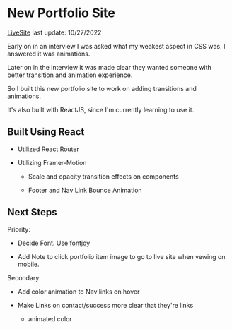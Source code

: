 # New Portfolio Site

[LiveSite](https://audditydev.netlify.app/)
last update: 10/27/2022

Early on in an interview I was asked what my weakest aspect in CSS was.  I answered it was animations.

Later on in the interview it was made clear they wanted someone with better transition and animation experience.

So I built this new portfolio site to work on adding transitions and animations.

It's also built with ReactJS, since I'm currently learning to use it.

## Built Using React
- Utilized React Router

- Utilizing Framer-Motion
  - Scale and opacity transition effects on components

  - Footer and Nav Link Bounce Animation

## Next Steps
Priority:
  - Decide Font.  Use [fontjoy](https://fontjoy.com/)

  - Add Note to click portfolio item image to go to live site when vewing on mobile.

Secondary:
  - Add color animation to Nav links on hover

  - Make Links on contact/success more clear that they're links
    - animated color